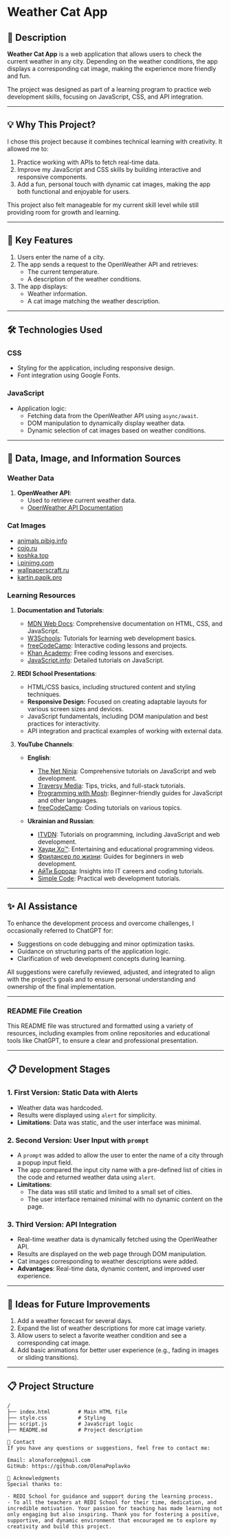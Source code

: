 # Weather Cat App

## 📖 Description
**Weather Cat App** is a web application that allows users to check the current weather in any city. Depending on the weather conditions, the app displays a corresponding cat image, making the experience more friendly and fun.

The project was designed as part of a learning program to practice web development skills, focusing on JavaScript, CSS, and API integration.

---

## 💡 Why This Project?
I chose this project because it combines technical learning with creativity. It allowed me to:
1. Practice working with APIs to fetch real-time data.
2. Improve my JavaScript and CSS skills by building interactive and responsive components.
3. Add a fun, personal touch with dynamic cat images, making the app both functional and enjoyable for users.

This project also felt manageable for my current skill level while still providing room for growth and learning.

---

## 🚀 Key Features
1. Users enter the name of a city.
2. The app sends a request to the OpenWeather API and retrieves:
   - The current temperature.
   - A description of the weather conditions.
3. The app displays:
   - Weather information.
   - A cat image matching the weather description.

---

## 🛠️ Technologies Used
### **CSS**
- Styling for the application, including responsive design.
- Font integration using Google Fonts.

### **JavaScript**
- Application logic:
  - Fetching data from the OpenWeather API using `async/await`.
  - DOM manipulation to dynamically display weather data.
  - Dynamic selection of cat images based on weather conditions.

---

## 🔗 Data, Image, and Information Sources
### **Weather Data**
1. **OpenWeather API**:
   - Used to retrieve current weather data.
   - [OpenWeather API Documentation](https://openweathermap.org/api)

### **Cat Images**
- [animals.pibig.info](https://animals.pibig.info)
- [cojo.ru](https://cojo.ru)
- [koshka.top](https://koshka.top)
- [i.pinimg.com](https://i.pinimg.com)
- [wallpaperscraft.ru](https://wallpaperscraft.ru/)
- [kartin.papik.pro](https://kartin.papik.pro/)

### **Learning Resources**
1. **Documentation and Tutorials**:
   - [MDN Web Docs](https://developer.mozilla.org): Comprehensive documentation on HTML, CSS, and JavaScript.
   - [W3Schools](https://www.w3schools.com/): Tutorials for learning web development basics.
   - [freeCodeCamp](https://www.freecodecamp.org/): Interactive coding lessons and projects.
   - [Khan Academy](https://www.khanacademy.org/): Free coding lessons and exercises.
   - [JavaScript.info](https://javascript.info): Detailed tutorials on JavaScript.

2. **REDI School Presentations**:
   - HTML/CSS basics, including structured content and styling techniques.
   - **Responsive Design:** Focused on creating adaptable layouts for various screen sizes and devices.
   - JavaScript fundamentals, including DOM manipulation and best practices for interactivity.
   - API integration and practical examples of working with external data.

3. **YouTube Channels**:
   - **English**:
     - [The Net Ninja](https://www.youtube.com/c/TheNetNinja): Comprehensive tutorials on JavaScript and web development.
     - [Traversy Media](https://www.youtube.com/c/TraversyMedia): Tips, tricks, and full-stack tutorials.
     - [Programming with Mosh](https://www.youtube.com/c/programmingwithmosh): Beginner-friendly guides for JavaScript and other languages.
     - [freeCodeCamp](https://www.youtube.com/freecodecamp): Coding tutorials on various topics.

   - **Ukrainian and Russian**:
     - [ITVDN](https://www.youtube.com/c/ITVDN): Tutorials on programming, including JavaScript and web development.
     - [Хауди Хо™](https://www.youtube.com/c/HowdyhoNet): Entertaining and educational programming videos.
     - [Фрилансер по жизни](https://www.youtube.com/c/freelancerlifestyle): Guides for beginners in web development.
     - [АйТи Борода](https://www.youtube.com/c/itbeard): Insights into IT careers and coding tutorials.
     - [Simple Code](https://www.youtube.com/c/SimpleCodeMedia): Practical web development tutorials.

---

## ✨ AI Assistance
To enhance the development process and overcome challenges, I occasionally referred to ChatGPT for:
- Suggestions on code debugging and minor optimization tasks.
- Guidance on structuring parts of the application logic.
- Clarification of web development concepts during learning.

All suggestions were carefully reviewed, adjusted, and integrated to align with the project's goals and to ensure personal understanding and ownership of the final implementation.

---

### README File Creation
This README file was structured and formatted using a variety of resources, including examples from online repositories and educational tools like ChatGPT, to ensure a clear and professional presentation.

---

## 📋 Development Stages

### **1. First Version: Static Data with Alerts**
- Weather data was hardcoded.
- Results were displayed using `alert` for simplicity.
- **Limitations**: Data was static, and the user interface was minimal.

### **2. Second Version: User Input with `prompt`**
- A `prompt` was added to allow the user to enter the name of a city through a popup input field.
- The app compared the input city name with a pre-defined list of cities in the code and returned weather data using `alert`.
- **Limitations**: 
  - The data was still static and limited to a small set of cities.
  - The user interface remained minimal with no dynamic content on the page.

### **3. Third Version: API Integration**
- Real-time weather data is dynamically fetched using the OpenWeather API.
- Results are displayed on the web page through DOM manipulation.
- Cat images corresponding to weather descriptions were added.
- **Advantages**: Real-time data, dynamic content, and improved user experience.

---

## 📝 Ideas for Future Improvements
1. Add a weather forecast for several days.
2. Expand the list of weather descriptions for more cat image variety.
3. Allow users to select a favorite weather condition and see a corresponding cat image.
4. Add basic animations for better user experience (e.g., fading in images or sliding transitions).

---

## 📋 Project Structure
```plaintext
/
├── index.html         # Main HTML file
├── style.css          # Styling
├── script.js          # JavaScript logic
├── README.md          # Project description

📧 Contact
If you have any questions or suggestions, feel free to contact me:

Email: alonaforce@gmail.com
GitHub: https://github.com/OlenaPoplavko

🌟 Acknowledgments
Special thanks to:

- REDI School for guidance and support during the learning process.
- To all the teachers at REDI School for their time, dedication, and incredible motivation. Your passion for teaching has made learning not only engaging but also inspiring. Thank you for fostering a positive, supportive, and dynamic environment that encouraged me to explore my creativity and build this project.
